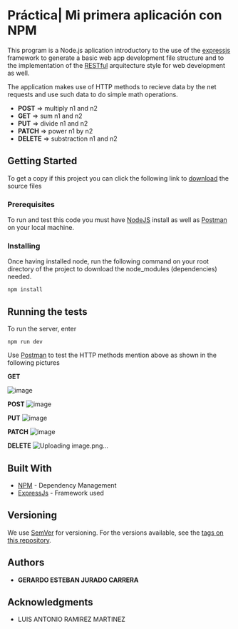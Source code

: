 # Práctica| Mi primera aplicación con NPM

This program is a Node.js aplication introductory to the use of the [expressjs](https://expressjs.com/) framework to generate a basic web app development file structure and to the implementation of the [RESTful](https://en.wikipedia.org/wiki/REST) arquitecture style for web development as well.

The application makes use of HTTP methods to recieve data by the net requests and use such data to do simple math operations.

- **POST** => multiply n1 and n2
- **GET** => sum n1 and n2
- **PUT** => divide n1 and n2
- **PATCH** => power n1 by n2
- **DELETE** => substraction n1 and n2

## Getting Started

To get a copy if this project you can click the following link to [download](https://github.com/Esteban-J/Tarea-Tablas-RESTful/archive/refs/heads/main.zip) the source files

### Prerequisites

To run and test this code you must have [NodeJS](https://nodejs.org/en/download/package-manager) install as well as [Postman](https://www.postman.com/downloads/) on your local machine. 

### Installing

Once having installed node, run the following command on your root directory of the project to download the node_modules (dependencies) needed.

```
npm install
```

## Running the tests

To run the server, enter
```
npm run dev
``` 

Use [Postman](https://www.postman.com/) to test the HTTP methods mention above as shown in the following pictures

**GET**

![image](https://github.com/user-attachments/assets/9a368171-4a3a-4197-af10-c562d494b726)

**POST**
![image](https://github.com/user-attachments/assets/64b03785-4999-405c-b6d6-f9b0272e1869)

**PUT**
![image](https://github.com/user-attachments/assets/98115275-23e2-4141-9009-a797cb813176)

**PATCH**
![image](https://github.com/user-attachments/assets/bef4ebd9-22b3-452b-b358-f5640e407cd7)

**DELETE**
![Uploading image.png…]()


## Built With

* [NPM](https://www.npmjs.com/) - Dependency Management
* [ExpressJs](https://expressjs.com/) - Framework used

## Versioning

We use [SemVer](http://semver.org/) for versioning. For the versions available, see the [tags on this repository](https://github.com/Esteban-J/Practica-Mi-primera-aplicacion-con-NPM/tags). 

## Authors

* **GERARDO ESTEBAN JURADO CARRERA**


## Acknowledgments

* LUIS ANTONIO RAMIREZ MARTINEZ

